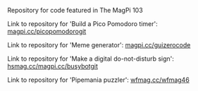 Repository for code featured in The MagPi 103

Link to repository for 'Build a Pico Pomodoro timer': [magpi.cc/picopomodorogit](https://magpi.cc/picopomodorogit)

Link to repository for 'Meme generator': [magpi.cc/guizerocode](https://magpi.cc/guizerocode) 

Link to repository for 'Make a digital do-not-disturb sign': [hsmag.cc/magpi.cc/busybotgit](https://magpi.cc/busybotgit)

Link to repository for 'Pipemania puzzler': [wfmag.cc/wfmag46](https://wfmag.cc/wfmag46)